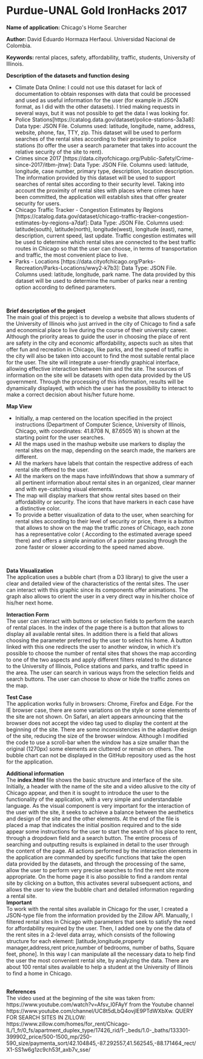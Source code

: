 # Purdue-UNAL Gold IronHacks 2017
<b>Name of application: </b> Chicago's Home Searcher

<b>Author: </b> David Eduardo Hormaza Herfaoui. Universidad Nacional de Colombia.

<b>Keywords: </b>  rental places, safety, affordability, traffic, students, University of Illinois.

<b>Description of the datasets and function desing </b> <br>
<ul>
<li type="disc">Climate Data Online: I could not use this dataset for lack of documentation to obtain responses with data that could be processed and used as useful information for the user (for example in JSON format, as I did with the other datasets). I tried making requests in several ways, but it was not possible to get the data I was looking for.</li>
<li type="disc">Police Stations[https://catalog.data.gov/dataset/police-stations-3a3a8]: Data type: JSON File. Columns used: latitude, longitude, name, address, website, phone, fax, TTY, zip. This dataset will be used to perform searches of the rental sites according to their proximity to police stations (to offer the user a search parameter that takes into account the relative security of the site to rent).</li>
<li type="disc">Crimes since 2017 [https://data.cityofchicago.org/Public-Safety/Crime-since-2017/itbm-jtnw]: Data Type: JSON File. Columns used: latitude, longitude, case number, primary type, description, location description. The information provided by this dataset will be used to support searches of rental sites according to their security level. Taking into account the proximity of rental sites with places where crimes have been committed, the application will establish sites that offer greater security for users.</li>
<li type="disc">Chicago Traffic Tracker - Congestion Estimates by Regions [https://catalog.data.gov/dataset/chicago-traffic-tracker-congestion-estimates-by-regions-a7daf]: Data Type: JSON File. Columns used: latitude(south), latitude(north), longitude(west), longitude (east), name, description, current speed, last update. Traffic congestion estimates will be used to determine which rental sites are connected to the best traffic routes in Chicago so that the user can choose, in terms of transportation and traffic, the most convenient place to live.</li>
<li type="disc">Parks - Locations [https://data.cityofchicago.org/Parks-Recreation/Parks-Locations/wwy2-k7b3]: Data Type: JSON File. Columns used: latitude, longitude, park name. The data provided by this dataset will be used to determine the number of parks near a renting option according to defined parameters.</li>
</ul><br>

<b>Brief description of the project </b><br>
The main goal of this project is to develop a website that allows students of the University of Illinois who just arrived in the city of Chicago to find a safe and economical place to live during the course of their university career. Although the priority areas to guide the user in choosing the place of rent are safety in the city and economic affordability, aspects such as sites that offer fun and recreation in Chicago, like parks, and the speed of traffic in the city will also be taken into account to find the most suitable rental place for the user. The site will integrate a user-friendly graphical interface, allowing effective interaction between him and the site. The sources of information on the site will be datasets with open data provided by the US government. Through the processing of this information, results will be dynamically displayed, with which the user has the possibility to interact to make a correct decision about his/her future home.<br>

<b>Map View </b><br>
<ul>
<li type="disc">Initially, a map centered on the location specified in the project instructions (Department of Computer Science, University of Illinois, Chicago, with coordinates: 41.8708 N, 87.6505  W) is shown at the starting point for the user searches. </li>
<li type="disc">All the maps used in the mashup website use markers to display the rental sites on the map, depending on the search made, the markers are different.</li>
<li type="disc">All the markers have labels that contain the respective address of each rental site offered to the user.</li>
<li type="disc">All the markers on the maps have infoWindows that show a summary of all pertinent information about rental sites in an organized, clear manner and with eye-catching visual elements.</li>
<li type="disc">The map will display markers that show rental sites based on their affordability or security. The icons that have markers in each case have a distinctive color.</li>
<li type="disc">To provide a better visualization of data to the user, when searching for rental sites according to their level of security or price, there is a button that allows to show on the map the traffic zones of Chicago, each zone has a representative color ( According to the estimated average speed there) and offers a simple animation of a pointer passing through the zone faster or slower according to the speed named above.</li>
</ul><br>


<b>Data Visualization </b><br>
The application uses a bubble chart (from a D3 library) to give the user a clear and detailed view of the characteristics of the rental sites. The user can interact with this graphic since its components offer animations. The graph also allows to orient the user in a very direct way in his/her choice of his/her next home.
<br>

<b>Interaction Form </b><br>
The user can interact with buttons or selection fields to perform the search of rental places. In the index of the page there is a button that allows to display all available rental sites. In addition there is a field that allows choosing the parameter preferred by the user to select his home. A button linked with this one redirects the user to another window, in which it's possible to choose the number of rental sites that shows the map according to one of the two aspects and apply different filters related to the distance to the University of Illinois, Police stations and parks, and traffic speed in the area. The user can search in various ways from the selection fields and search buttons. The user can choose to show or hide the traffic zones on the map.
<br>

<b>Test Case </b><br>
The application works fully in browsers: Chrome, Firefox and Edge. For the IE browser case, there are some variations on the style or some elements of the site are not shown. On Safari, an alert appears announcing that the browser does not accept the video tag used to display the content at the beginning of the site.
There are some inconsistencies in the adaptive design of the site, reducing the size of the browser window. Although I modified the code to use a scroll-bar when the window has a size smaller than the original (1270px) some elements are cluttered or remain on others. The bubble chart can not be displayed in the GitHub repository used as the host for the application.
<br>

<b>Additional information </b><br>
The <b>index.html</b> file shows the basic structure and interface of the site. Initially, a header with the name of the site and a video allusive to the city of Chicago appear, and then it is sought to introduce the user to the functionality of the application, with a very simple and understandable language. As the visual component is very important for the interaction of the user with the site, it seeks to achieve a balance between the aesthetics and design of the site and the other elements.
At the end of the file is placed a map that indicates the initial position required and to the side appear some instructions for the user to start the search of his place to rent, through a dropdown field and a search button. The entire process of searching and outputting results is explained in detail to the user through the content of the page. All actions performed by the interaction elements in the application are commanded by specific functions that take the open data provided by the datasets, and through the processing of the same, allow the user to perform very precise searches to find the rent site more appropriate. On the home page it is also possible to find a random rental site by clicking on a button, this activates several subsequent actions, and allows the user to view the bubble chart and detailed information regarding a rental site.
<br>
<b>Important </b><br>
To work with the rental sites available in Chicago for the user, I created a JSON-type file from the information provided by the Zillow API. Manually, I filtered rental sites in Chicago with parameters that seek to satisfy the need for affordability required by the user. Then, I added one by one the data of the rent sites in a 2-level data array, which consists of the following structure for each element: [latitude,longitude,property manager,address,rent price,number of bedrooms, number of baths, Square feet, phone]. In this way I can manipulate all the necessary data to help find the user the most convenient rental site, by analyzing the data. There are about 100 rental sites available to help a student at the University of Illinois to find a home in Chicago.


<br>
<b>References </b><br>
The video used at the beginning of the site was taken from: https://www.youtube.com/watch?v=Afsv_I0FAyY from the Youtube channel https://www.youtube.com/channel/UC8t5dLbQ4ovjlE9PTdWXbXw.
QUERY FOR SEARCH SITES IN ZILLOW:
https://www.zillow.com/homes/for_rent/Chicago-IL/1_fr/0_fs/apartment_duplex_type/17426_rid/1-_beds/1.0-_baths/133301-399902_price/500-1500_mp/250-590_size/paymenta_sort/42.104845,-87.292557,41.562545,-88.171464_rect/X1-SS1w6g1zc9ch53f_axb7v_sse/




